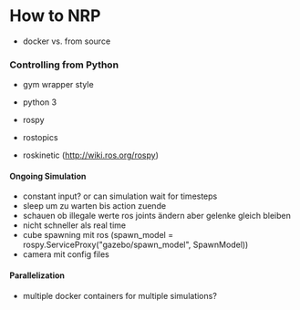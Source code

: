 # How to NRP

- docker vs. from source

### Controlling from Python
- gym wrapper style
- python 3

- rospy
- rostopics
- roskinetic (http://wiki.ros.org/rospy)

#### Ongoing Simulation
- constant input? or can simulation wait for timesteps
- sleep um zu warten bis action zuende
- schauen ob illegale werte ros joints ändern aber gelenke gleich bleiben
- nicht schneller als real time
- cube spawning mit ros (spawn_model = rospy.ServiceProxy("gazebo/spawn_model", SpawnModel))
- camera mit config files

#### Parallelization
 - multiple docker containers for multiple simulations?
